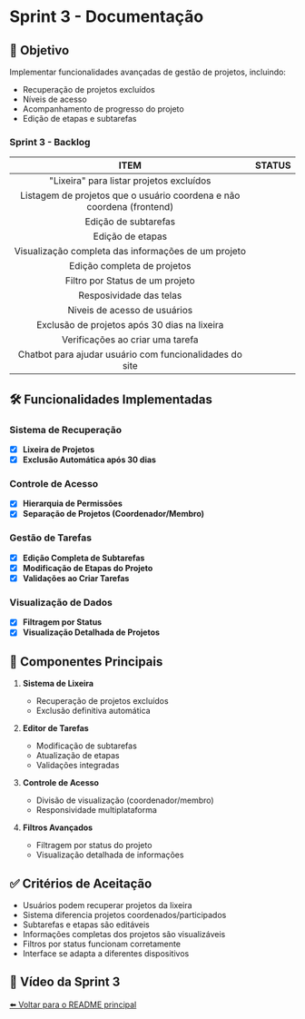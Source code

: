 # Sprint 3 - Documentação

## 📌 Objetivo
Implementar funcionalidades avançadas de gestão de projetos, incluindo:
- Recuperação de projetos excluídos 
- Níveis de acesso
- Acompanhamento de progresso do projeto
- Edição de etapas e subtarefas


### Sprint 3 - Backlog

| ITEM   | STATUS |
| :----: | :----: |
|"Lixeira" para listar projetos excluídos|  |
|Listagem de projetos que o usuário coordena e não coordena (frontend)|  |
|Edição de subtarefas| |
|Edição de etapas| |
|Visualização completa das informações de um projeto| |
|Edição completa de projetos| |
|Filtro por Status de um projeto| |
|Resposividade das telas| |
|Niveis de acesso de usuários| |
|Exclusão de projetos após 30 dias na lixeira| |
|Verificações ao criar uma tarefa| |
|Chatbot para ajudar usuário com funcionalidades do site| |

## 🛠️ Funcionalidades Implementadas

### Sistema de Recuperação
- [x] **Lixeira de Projetos**
- [x] **Exclusão Automática após 30 dias**

### Controle de Acesso
- [x] **Hierarquia de Permissões** 
- [x] **Separação de Projetos (Coordenador/Membro)**

### Gestão de Tarefas
- [x] **Edição Completa de Subtarefas**
- [x] **Modificação de Etapas do Projeto**
- [x] **Validações ao Criar Tarefas**

### Visualização de Dados
- [x] **Filtragem por Status**
- [x] **Visualização Detalhada de Projetos**

## 🧩 Componentes Principais

1. **Sistema de Lixeira**
   - Recuperação de projetos excluídos
   - Exclusão definitiva automática

2. **Editor de Tarefas**
   - Modificação de subtarefas
   - Atualização de etapas
   - Validações integradas
  
3. **Controle de Acesso**
   - Divisão de visualização (coordenador/membro)
   - Responsividade multiplataforma

4. **Filtros Avançados**
   - Filtragem por status do projeto
   - Visualização detalhada de informações

## ✅ Critérios de Aceitação
- Usuários podem recuperar projetos da lixeira
- Sistema diferencia projetos coordenados/participados
- Subtarefas e etapas são editáveis
- Informações completas dos projetos são visualizáveis
- Filtros por status funcionam corretamente
- Interface se adapta a diferentes dispositivos

## 🎥 Vídeo da Sprint 3

[⬅️ Voltar para o README principal](../README.md)

